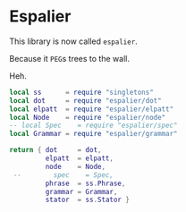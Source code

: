 # Espalier

This library is now called ``espalier``.


Because it ``PEG``s trees to the wall.


Heh.

```lua
local ss      = require "singletons"
local dot     = require "espalier/dot"
local elpatt  = require "espalier/elpatt"
local Node    = require "espalier/node"
-- local Spec    = require "espalier/spec"
local Grammar = require "espalier/grammar"

return { dot     = dot,
         elpatt  = elpatt,
         node    = Node,
 --        spec    = Spec,
         phrase  = ss.Phrase,
         grammar = Grammar,
         stator  = ss.Stator }
```
